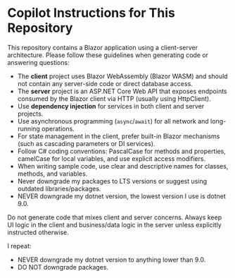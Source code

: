 # Copilot Instructions for This Repository

This repository contains a Blazor application using a client-server architecture. Please follow these guidelines when generating code or answering questions:

- The **client** project uses Blazor WebAssembly (Blazor WASM) and should not contain any server-side code or direct database access.
- The **server** project is an ASP.NET Core Web API that exposes endpoints consumed by the Blazor client via HTTP (usually using HttpClient).
- Use **dependency injection** for services in both client and server projects.
- Use asynchronous programming (`async`/`await`) for all network and long-running operations.
- For state management in the client, prefer built-in Blazor mechanisms (such as cascading parameters or DI services).
- Follow C# coding conventions: PascalCase for methods and properties, camelCase for local variables, and use explicit access modifiers.
- When writing sample code, use clear and descriptive names for classes, methods, and variables.
- Never downgrade my packages to LTS versions or suggest using outdated libraries/packages.
- NEVER downgrade my dotnet version, the lowest version I use is dotnet 9.0.

Do not generate code that mixes client and server concerns. Always keep UI logic in the client and 
business/data logic in the server unless explicitly instructed otherwise.

I repeat: 
* NEVER downgrade my dotnet version to anything lower than 9.0.
* DO NOT downgrade packages.